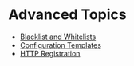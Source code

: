 # Advanced Topics

- [Blacklist and Whitelists](blackwhitelists.md)
- [Configuration Templates](conftmpl.md)
- [HTTP Registration](httpreg.md)